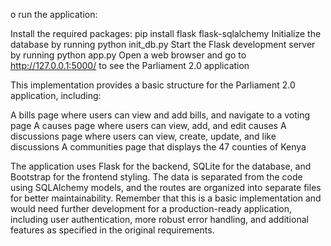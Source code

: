 o run the application:

Install the required packages: pip install flask flask-sqlalchemy
Initialize the database by running python init_db.py
Start the Flask development server by running python app.py
Open a web browser and go to http://127.0.0.1:5000/ to see the Parliament 2.0 application

This implementation provides a basic structure for the Parliament 2.0 application, including:

A bills page where users can view and add bills, and navigate to a voting page
A causes page where users can view, add, and edit causes
A discussions page where users can view, create, update, and like discussions
A communities page that displays the 47 counties of Kenya

The application uses Flask for the backend, SQLite for the database, and Bootstrap for the frontend styling. The data is separated from the code using SQLAlchemy models, and the routes are organized into separate files for better maintainability.
Remember that this is a basic implementation and would need further development for a production-ready application, including user authentication, more robust error handling, and additional features as specified in the original requirements.
